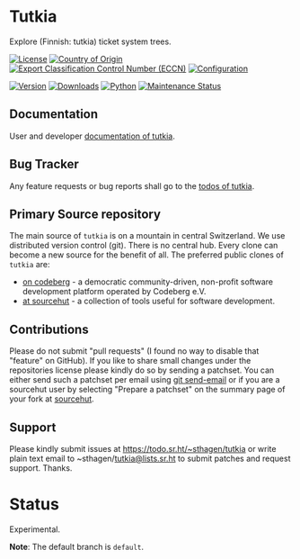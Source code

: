# Tutkia

Explore (Finnish: tutkia) ticket system trees.

[![License](https://git.sr.ht/~sthagen/tutkia/blob/default/docs/badges/license-spdx-mit.svg)](https://git.sr.ht/~sthagen/tutkia/tree/default/item/LICENSE)
[![Country of Origin](https://git.sr.ht/~sthagen/tutkia/blob/default/docs/badges/country-of-origin-name-switzerland-neutral.svg)](https://git.sr.ht/~sthagen/tutkia/tree/default/item/COUNTRY-OF-ORIGIN)
[![Export Classification Control Number (ECCN)](https://git.sr.ht/~sthagen/tutkia/blob/default/docs/badges/export-control-classification-number_eccn-ear99-neutral.svg)](https://git.sr.ht/~sthagen/tutkia/tree/default/item/EXPORT-CONTROL-CLASSIFICATION-NUMBER)
[![Configuration](https://git.sr.ht/~sthagen/tutkia/blob/default/docs/badges/configuration-sbom.svg)](https://git.sr.ht/~sthagen/tutkia/tree/default/item/docs/third-party/README.md)

[![Version](https://git.sr.ht/~sthagen/tutkia/blob/default/docs/badges/latest-release.svg)](https://pypi.python.org/pypi/tutkia/)
[![Downloads](https://git.sr.ht/~sthagen/tutkia/blob/default/docs/badges/downloads-per-month.svg)](https://pepy.tech/project/tutkia)
[![Python](https://git.sr.ht/~sthagen/tutkia/blob/default/docs/badges/python-versions.svg)](https://pypi.python.org/pypi/tutkia/)
[![Maintenance Status](https://git.sr.ht/~sthagen/tutkia/blob/default/docs/badges/commits-per-year.svg)](https://git.sr.ht/~sthagen/tutkia/log)

## Documentation

User and developer [documentation of tutkia](https://codes.dilettant.life/docs/tutkia).

## Bug Tracker

Any feature requests or bug reports shall go to the [todos of tutkia](https://todo.sr.ht/~sthagen/tutkia).

## Primary Source repository

The main source of `tutkia` is on a mountain in central Switzerland.
We use distributed version control (git).
There is no central hub.
Every clone can become a new source for the benefit of all.
The preferred public clones of `tutkia` are:

* [on codeberg](https://codeberg.org/sthagen/tutkia) - a democratic community-driven, non-profit software development platform operated by Codeberg e.V.
* [at sourcehut](https://git.sr.ht/~sthagen/tutkia) - a collection of tools useful for software development.

## Contributions

Please do not submit "pull requests" (I found no way to disable that "feature" on GitHub).
If you like to share small changes under the repositories license please kindly do so by sending a patchset.
You can either send such a patchset per email using [git send-email](https://git-send-email.io) or 
if you are a sourcehut user by selecting "Prepare a patchset" on the summary page of your fork at [sourcehut](https://git.sr.ht/).

## Support

Please kindly submit issues at https://todo.sr.ht/~sthagen/tutkia or write plain text email to ~sthagen/tutkia@lists.sr.ht to submit patches and request support. Thanks.

# Status

Experimental.

**Note**: The default branch is `default`.
